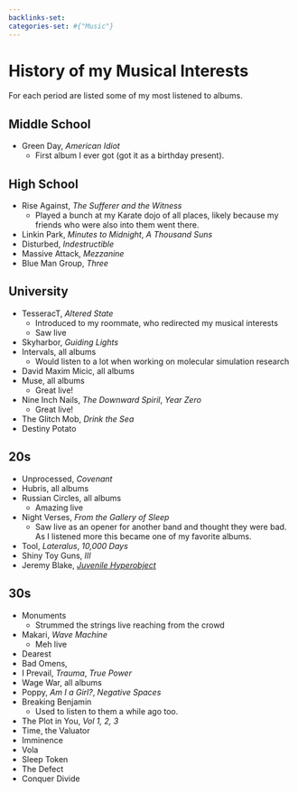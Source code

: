 ```yaml
---
backlinks-set: 
categories-set: #{"Music"}
---
```

# History of my Musical Interests

For each period are listed some of my most listened to albums.

## Middle School

 - Green Day, *American Idiot*
   - First album I ever got (got it as a birthday present).

## High School

 - Rise Against, *The Sufferer and the Witness*
   - Played a bunch at my Karate dojo of all places, likely because my friends
     who were also into them went there.
 - Linkin Park, *Minutes to Midnight*, *A Thousand Suns*
 - Disturbed, *Indestructible*
 - Massive Attack, *Mezzanine*
 - Blue Man Group, *Three*

## University

 - TesseracT, *Altered State*
   - Introduced to my roommate, who redirected my musical interests
   - Saw live
 - Skyharbor, *Guiding Lights*
 - Intervals, all albums
   - Would listen to a lot when working on molecular simulation research
 - David Maxim Micic, all albums
 - Muse, all albums
   - Great live!
 - Nine Inch Nails, *The Downward Spiril*, *Year Zero*
   - Great live!
 - The Glitch Mob, *Drink the Sea*
 - Destiny Potato

## 20s

 - Unprocessed, *Covenant*
 - Hubris, all albums
 - Russian Circles, all albums
   - Amazing live
 - Night Verses, *From the Gallery of Sleep*
   - Saw live as an opener for another band and thought they were bad.
     As I listened more this became one of my favorite albums.
 - Tool, *Lateralus*, *10,000 Days*
 - Shiny Toy Guns, *III*
 - Jeremy Blake, [*Juvenile Hyperobject*](https://soundvision.bandcamp.com/album/juvenile-hyperobject-deluxe-edition)

## 30s

 - Monuments
   - Strummed the strings live reaching from the crowd
 - Makari, *Wave Machine*
   - Meh live
 - Dearest
 - Bad Omens, 
 - I Prevail, *Trauma*, *True Power*
 - Wage War, all albums
 - Poppy, *Am I a Girl?*, *Negative Spaces*
 - Breaking Benjamin
   - Used to listen to them a while ago too.
 - The Plot in You, *Vol 1, 2, 3*
 - Time, the Valuator
 - Imminence
 - Vola
 - Sleep Token
 - The Defect
 - Conquer Divide

